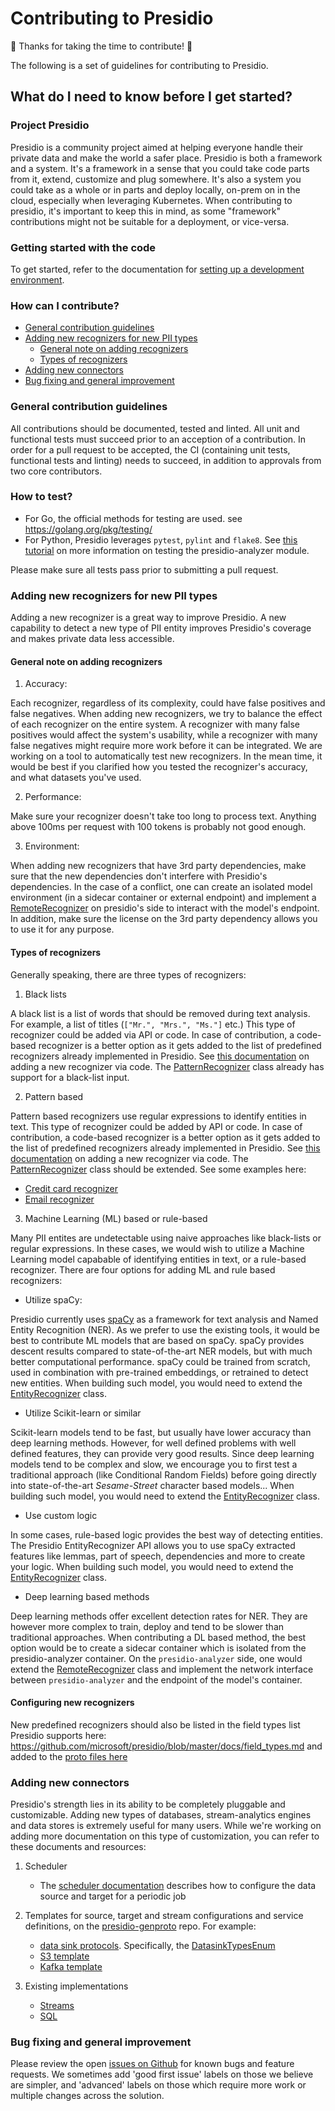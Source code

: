 # Contributing to Presidio

:tada: Thanks for taking the time to contribute! :tada:

The following is a set of guidelines for contributing to Presidio. 

## What do I need to know before I get started?
### Project Presidio
Presidio is a community project aimed at helping everyone handle their private data and make the world a safer place.
Presidio is both a framework and a system. It's a framework in a sense that you could take code parts from it, extend, customize and plug somewhere. It's also a system you could take as a whole or in parts and deploy locally, on-prem on in the cloud, especially when leveraging Kubernetes.
When contributing to presidio, it's important to keep this in mind, as some "framework" contributions might not be suitable for a deployment, or vice-versa.

### Getting started with the code
To get started, refer to the documentation for [setting up a development environment](docs/development.md).

### How can I contribute?
- [General contribution guidelines](#general-contribution-guidlines)
- [Adding new recognizers for new PII types](#adding-new-recognizers-for-new-pii-types)
  * [General note on adding recognizers](#general-note-on-adding-recognizers)
  * [Types of recognizers](#types-of-recognizers)
- [Adding new connectors](#adding-new-connectors)
- [Bug fixing and general improvement](#bug-fixing-and-general-improvement)

### General contribution guidelines
All contributions should be documented, tested and linted. All unit and functional tests must succeed prior to an acception of a contribution. 
In order for a pull request to be accepted, the CI (containing unit tests, functional tests and linting) needs to succeed, in addition to approvals from two core contributors.
### How to test?

- For Go, the official methods for testing are used. see https://golang.org/pkg/testing/
- For Python, Presidio leverages `pytest`, `pylint` and `flake8`. See [this tutorial](docs/development.md#dev-python) on more information on testing the presidio-analyzer module.

Please make sure all tests pass prior to submitting a pull request.



### Adding new recognizers for new PII types
Adding a new recognizer is a great way to improve Presidio. A new capability to detect a new type of PII entity improves Presidio's coverage and makes private data less accessible.

#### General note on adding recognizers
1. Accuracy:

Each recognizer, regardless of its complexity, could have false positives and false negatives. When adding new recognizers, we try to balance the effect of each recognizer on the entire system.
A recognizer with many false positives would affect the system's usability, while a recognizer with many false negatives might require more work before it can be integrated.
We are working on a tool to automatically test new recognizers. In the mean time, it would be best if you clarified how you tested the recognizer's accuracy, and what datasets you've used.

2. Performance:

Make sure your recognizer doesn't take too long to process text. Anything above 100ms per request with 100 tokens is probably not good enough.

3. Environment:

When adding new recognizers that have 3rd party dependencies, make sure that the new dependencies don't interfere with Presidio's dependencies.
In the case of a conflict, one can create an isolated model environment (in a sidecar container or external endpoint) and implement a [RemoteRecognizer](presidio-analyzer/analyzer/remote_recognizer.py) on presidio's side to interact with the model's endpoint.
In addition, make sure the license on the 3rd party dependency allows you to use it for any purpose.


#### Types of recognizers
Generally speaking, there are three types of recognizers:

1. Black lists

A black list is a list of words that should be removed during text analysis. For example, a list of titles (`["Mr.", "Mrs.", "Ms."]` etc.)
This type of recognizer could be added via API or code. In case of contribution, a code-based recognizer is a better option as it gets added to the list of predefined recognizers already implemented in Presidio.
See [this documentation](docs/custom_fields.md#via-code) on adding a new recognizer via code. The [PatternRecognizer](presidio-analyzer/analyzer/pattern_recognizer.py) class already has support for a black-list input.

2. Pattern based

Pattern based recognizers use regular expressions to identify entities in text. 
This type of recognizer could be added by API or code. In case of contribution, a code-based recognizer is a better option as it gets added to the list of predefined recognizers already implemented in Presidio.
See [this documentation](docs/custom_fields.md#via-code) on adding a new recognizer via code. The [PatternRecognizer](presidio-analyzer/analyzer/pattern_recognizer.py) class should be extended.
See some examples here:
  - [Credit card recognizer](presidio-analyzer/analyzer/predefined_recognizers/credit_card_recognizer.py)
  - [Email recognizer](presidio-analyzer/analyzer/predefined_recognizers/email_recognizer.py)

3. Machine Learning (ML) based or rule-based

Many PII entites are undetectable using naive approaches like black-lists or regular expressions. In these cases, we would wish to utilize a Machine Learning model capabable of identifying entities in text, or a rule-based recognizer.
There are four options for adding ML and rule based recognizers:

   - Utilize spaCy:

   Presidio currently uses [spaCy](https://spacy.io/) as a framework for text analysis and Named Entity Recognition (NER). As we prefer to use the existing tools, it would be best to contribute ML models that are based on spaCy. spaCy provides descent results compared to state-of-the-art NER models, but with much better computational performance. spaCy could be trained from scratch, used in combination with pre-trained embeddings, or retrained to detect new entities. When building such model, you would need to extend the [EntityRecognizer](presidio-analyzer/analyzer/entity_recognizer.py) class.
   
   - Utilize Scikit-learn or similar
   
   Scikit-learn models tend to be fast, but usually have lower accuracy than deep learning methods. However, for well defined problems with well defined features, they can provide very good results.
   Since deep learning models tend to be complex and slow, we encourage you to first test a traditional approach (like Conditional Random Fields) before going directly into state-of-the-art *Sesame-Street* character based models... 
   When building such model, you would need to extend the [EntityRecognizer](presidio-analyzer/analyzer/entity_recognizer.py) class.

   - Use custom logic

   In some cases, rule-based logic provides the best way of detecting entities. The Presidio EntityRecognizer API allows you to use spaCy extracted features like lemmas, part of speech, dependencies and more to create your logic. When building such model, you would need to extend the [EntityRecognizer](presidio-analyzer/analyzer/entity_recognizer.py) class.

   - Deep learning based methods

   Deep learning methods offer excellent detection rates for NER. They are however more complex to train, deploy and tend to be slower than traditional approaches. When contributing a DL based method, the best option would be to create a sidecar container which is isolated from the presidio-analyzer container. On the `presidio-analyzer` side, one would extend the [RemoteRecognizer](presidio-analyzer/analyzer/remote_recognizer.py) class and implement the network interface between `presidio-analyzer` and the endpoint of the model's container.

#### Configuring new recognizers

New predefined recognizers should also be listed in the field types list Presidio supports here: https://github.com/microsoft/presidio/blob/master/docs/field_types.md and added to the [proto files here](https://github.com/microsoft/presidio-genproto/blob/1c667b8695755a4c4bbe386cedee4649f239c7c3/src/common.proto#L13)

### Adding new connectors

Presidio's strength lies in its ability to be completely pluggable and customizable. Adding new types of databases, stream-analytics engines and data stores is extremely useful for many users.
While we're working on adding more documentation on this type of customization, you can refer to these documents and resources:
1. Scheduler

   - The [scheduler documentation](docs/tutorial_scheduler.md) describes how to configure the data source and target for a periodic job

2. Templates for source, target and stream configurations and service definitions, on the [presidio-genproto](https://github.com/microsoft/presidio-genproto) repo. For example: 

	- [data sink protocols](https://github.com/microsoft/presidio-genproto/blob/master/src/datasink.proto). Specifically, the [DatasinkTypesEnum](https://github.com/microsoft/presidio-genproto/blob/1734e2635c253f79e4c44398315d92fe9d084601/src/datasink.proto#L37)
	- [S3 template](https://github.com/microsoft/presidio-genproto/blob/1734e2635c253f79e4c44398315d92fe9d084601/src/template.proto#L158)
	- [Kafka template](https://github.com/microsoft/presidio-genproto/blob/1734e2635c253f79e4c44398315d92fe9d084601/src/template.proto#L204)

3. Existing implementations

	- [Streams](presidio-datasink/cmd/presidio-datasink/stream/stream.go)
	- [SQL](presidio-datasink/cmd/presidio-datasink/database/database.go)
	
### Bug fixing and general improvement

Please review the open [issues on Github](https://github.com/microsoft/presidio/issues) for known bugs and feature requests. We sometimes add 'good first issue' labels on those we believe are simpler, and 'advanced' labels on those which require more work or multiple changes across the solution.
